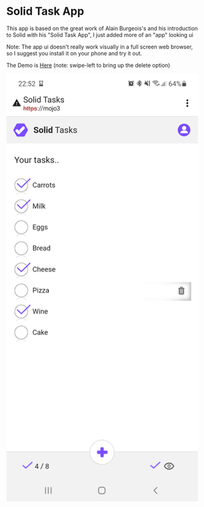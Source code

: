 # Solid Task App

This app is based on the great work of Alain Burgeois's and his introduction to Solid with his "Solid Task App",  I just added more of an "app" looking ui


Note: The app ui doesn't really work visually in a full screen web browser,  so I suggest you install it on your phone and try it out.


The Demo is [Here](https://julian-cole.github.io/solid-task-app/)  (note: swipe-left to bring up the delete option)


<img src="Screenshot_20220502-225232_Chrome.jpg" alt="alt text" width="500"/>
